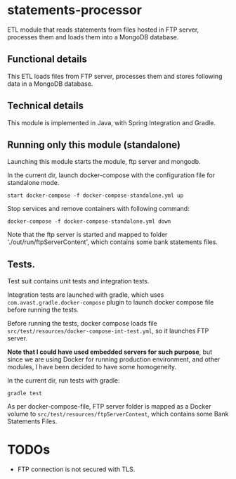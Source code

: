 # statements-processor
ETL module that reads statements from files hosted in FTP server, processes them and loads them into a MongoDB database.

## Functional details
This ETL loads files from FTP server, processes them and stores following data in a MongoDB database.

## Technical details
This module is implemented in Java, with Spring Integration and Gradle.

## Running only this module (standalone)
Launching this module starts the module, ftp server and mongodb.

In the current dir, launch docker-compose with the configuration file for standalone mode.
```
start docker-compose -f docker-compose-standalone.yml up
```
Stop services and remove containers with following command:
```
docker-compose -f docker-compose-standalone.yml down
```
Note that the ftp server is started and mapped to folder './out/run/ftpServerContent', which contains some bank statements files.

## Tests.
Test suit contains unit tests and integration tests.

Integration tests are launched with gradle, which uses `com.avast.gradle.docker-compose` plugin to launch docker compose file before running the tests.

Before running the tests, docker compose loads file `src/test/resources/docker-compose-int-test.yml`, so it launches FTP server. 

**Note that I could have used embedded servers for such purpose**, but since we are using Docker for running production environment, and other modules, I have been decided to have some homogeneity.

In the current dir, run tests with gradle:
```
gradle test
```

As per docker-compose-file, FTP server folder is mapped as a Docker volume to `src/test/resources/ftpServerContent`, which contains some Bank Statements Files.
# TODOs
* FTP connection is not secured with TLS.
